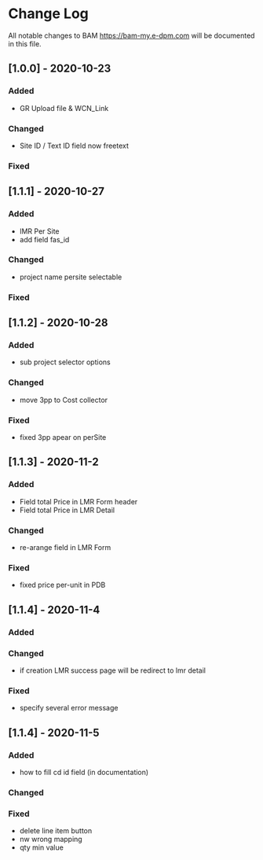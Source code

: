 # Change Log

All notable changes to BAM https://bam-my.e-dpm.com will be documented in this file.

## [1.0.0] - 2020-10-23

### Added

- GR Upload file & WCN_Link

### Changed

- Site ID / Text ID field now freetext

### Fixed

## [1.1.1] - 2020-10-27

### Added

- lMR Per Site
- add field fas_id

### Changed

- project name persite selectable

### Fixed

## [1.1.2] - 2020-10-28

### Added

- sub project selector options

### Changed

- move 3pp to Cost collector

### Fixed

- fixed 3pp apear on perSite

## [1.1.3] - 2020-11-2

### Added

- Field total Price in LMR Form header
- Field total Price in LMR Detail

### Changed

- re-arange field in LMR Form

### Fixed

- fixed price per-unit in PDB

## [1.1.4] - 2020-11-4

### Added

### Changed

- if creation LMR success page will be redirect to lmr detail

### Fixed

- specify several error message

## [1.1.4] - 2020-11-5

### Added

- how to fill cd id field (in documentation)

### Changed

### Fixed

- delete line item button
- nw wrong mapping
- qty min value
